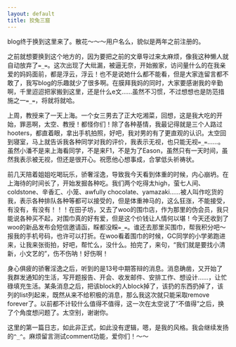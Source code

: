```yaml
---
layout: default
title: 狡兔三窟
---
```


blog终于换到这里来了。散花～～～用户名么，貌似是两年之前注册的。

之前就想要换到这个地方的，因为要把之前的文章导过来太麻烦，像我这种懒人就自动放弃了`=_=`。这次出现了大纰漏，被逼无奈，开始搬家，访问量什么的在我亲爱的妈妈面前，都是浮云，浮云！也不是说她什么都不能看，但是大家连留言都不敢了，我写blog的乐趣就少了很多啊。在膜拜我妈的同时，大家要感谢我的辛勤啊，千里迢迢把家搬到这里，还是什么e文……虽然不习惯，不过想想也是防范措施之一`=_=`，将就将就哈。

上周，教授来了一天上海。一个女三男去了正大吃湘菜，回想，这是我大吃的开始，罪恶啊，太空、教授！都怪你们！除了各种基情，我最记得就是三个人路过hooters，都直着眼，拿出手机拍照，好吧，我对男的有了更直观的认识。太空回到寝室，马上就告诉我各种同学对我的评价，我表示无视，也只能无视`=_=`……。虽然小潘不是来上海看同学，不是来F1，不是为了Eason，虽然只有一天时间，虽然我表示被无视，但还是很开心。祝愿他心想事成，合掌低头祈祷状。

前几天陪着姐姐吃喝玩乐，骄奢淫逸，导致我今天看到体重的时候，内心崩坍。在上海待的时间长了，开始发掘各种吃。我们两个吃得太high，萤七人间、coldstone、辛香汇、小笼、awfully chocolate、yamazaki……被人叫作吃货的我，表示各种排队各种等都可以接受的，但是体重神马的，这么狂涨，不能接受，有没有，有没有！！！在田子坊，又去了woo的围巾店，作为那里的伪会员，我只能说各种买不起，对围巾真的好有爱，但是这个价钱让人情何以堪！今天还收到了woo的新品发布会短信邀请函，睬都没睬`=_=`。谁还去那里买围巾，帮我积分吧～报我的手机号码，也许可以打折。在woo看着围巾的时候，GC同学的小学弟跑进来，让我来张街拍，好吧，帮忙么，没什么。拍完了，来句，“我们就是要找小清新，小文艺的”，伤不伤呐！好伤啊！

身心俱疲的骄奢淫逸之后，听到的是13号中期答辩的消息。消息确凿，又开始了我群发通知的生活，写开题报告、开会、收发邮件、安排工作、想设计……，让忙碌填充生活。某条消息之后，把该block的人block掉了，该扔的东西扔掉了，该列的list列起来，既然从来不给积极的消息，那么我这次就只能采取remove forever了。以前都不计较什么值得不值得，这一次在太空说了“不值得”之后，换了个角度想问题了。太空别，谢谢你。

这里的第一篇日志，如此非正式，如此没有逻辑，嗯，是我的风格。我会继续发扬的`^_^`。麻烦留言测试comment功能，爱你们！～～
